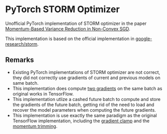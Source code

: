 # PyTorch STORM Optimizer

Unofficial PyTorch implementation of STORM optimizer in the paper [Momentum-Based Variance Reduction in Non-Convex SGD](http://papers.neurips.cc/paper/9659-momentum-based-variance-reduction-in-non-convex-sgd.pdf).

This implementation is based on the official implementation in [google-research/storm](https://github.com/google-research/google-research/tree/d173c826ec2542a8d270054a25291608a9203f15/storm_optimizer).

## Remarks

- Existing PyTorch implementations of STORM optimizer are not correct, they did not correctly use gradients of current and previous models on same batch.
- This implementation does compute [two gradients](https://github.com/google-research/google-research/blob/d173c826ec2542a8d270054a25291608a9203f15/storm_optimizer/storm_optimizer.py#L152) on the same batch as original works in TensorFlow.
- This implementation utlize a cashed future batch to compute and store the gradients of the future batch, getting rid of the need to load and recover the model parameters when computing the future gradients.
- This implementation is use exactly the same paradigm as the original TensorFlow implementation, including the [gradient clamp](https://github.com/google-research/google-research/blob/d173c826ec2542a8d270054a25291608a9203f15/storm_optimizer/storm_optimizer.py#L179) and the [momentum trimming](https://github.com/google-research/google-research/blob/d173c826ec2542a8d270054a25291608a9203f15/storm_optimizer/storm_optimizer.py#L173). 

